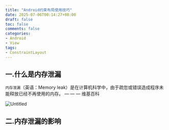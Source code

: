 ```yaml
---
title: "Android约束布局使用技巧"
date: 2025-07-06T00:14:27+08:00
draft: false
toc: false
comments: false
categories:
- Android
- View
tags:
- ConstraintLayout
---
```



## 一.什么是内存泄漏

`内存泄漏`（英语：Memory leak）是在计算机科学中，由于疏忽或错误造成程序未能释放已经不再使用的内存。                                                                                                                 — — — 维基百科

![Untitled](https://tva1.sinaimg.cn/large/008i3skNly1gugdlcd1bij60i20b4wet02.jpg)

## 二.内存泄漏的影响